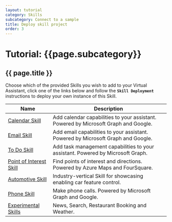 ```yaml
---
layout: tutorial
category: Skills
subcategory: Connect to a sample
title: Deploy skill project
order: 3
---
```


# Tutorial: {{page.subcategory}} 

## {{ page.title }}

Choose which of the provided Skills you wish to add to your Virtual Assistant, click one of the links below and follow the **`Skill Deployment`** instructions to deploy your own instance of this Skill.

| Name | Description |
| ---- | ----------- |
|[Calendar Skill]({{site.baseurl}}/skills/samples/calendar)|Add calendar capabilities to your assistant. Powered by Microsoft Graph and Google.|
|[Email Skill]({{site.baseurl}}/skills/samples/email)|Add email capabilities to your assistant. Powered by Microsoft Graph and Google.|
|[To Do Skill]({{site.baseurl}}/skills/samples/to-do)|Add task management capabilities to your assistant. Powered by Microsoft Graph.|
|[Point of Interest Skill]({{site.baseurl}}/skills/samples/point-of-interest)|Find points of interest and directions. Powered by Azure Maps and FourSquare.|
|[Automotive Skill]({{site.baseurl}}/skills/samples/automotive)|Industry-vertical Skill for showcasing enabling car feature control.|
|[Phone Skill]({{site.baseurl}}/skills/samples/phone)|Make phone calls. Powered by Microsoft Graph and Google.|
|[Experimental Skills]({{site.baseurl}}/skills/samples/experimental)|News, Search, Restaurant Booking and Weather.|
